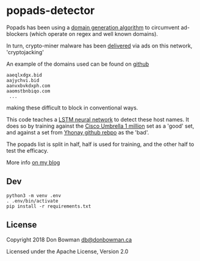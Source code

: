 # popads-detector

Popads has been using a [domain generation algorithm](https://en.wikipedia.org/wiki/Domain_generation_algorithm)
to circumvent ad-blockers (which operate on regex and well known domains).

In turn, crypto-miner malware has been
[delivered](http://blog.netlab.360.com/who-is-stealing-my-power-iii-an-adnetwork-company-case-study-en/)
via ads on this network, 'cryptojacking'

An example of the domains used can be found on
[github](https://raw.githubusercontent.com/Yhonay/antipopads/master/hosts)

```
aaeqlxdgx.bid
aajychvi.bid
aanvxbvkdxph.com
aaomstbnbiqo.com
 ...
```

making these difficult to block in conventional ways.

This code teaches a [LSTM neural network](https://en.wikipedia.org/wiki/Long_short-term_memory)
to detect these host names. It does so by training against the
[Cisco Umbrella 1 million](https://umbrella.cisco.com/blog/2016/12/14/cisco-umbrella-1-million/)
set as a 'good' set, and against a set from [Yhonay github rebpo](https://github.com/Yhonay/antipopads)
as the 'bad'.

The popads list is split in half, half is used for training, and the other half to
test the efficacy.

More info [on my blog](https://blog.donbowman.ca/2018/03/04/recognising-popunder-advertisements-with-machine-learning-an-implementation/)

## Dev

```
python3 -m venv .env
. .env/bin/activate
pip install -r requirements.txt
```

## License

Copyright 2018 Don Bowman <db@donbowman.ca>

Licensed under the Apache License, Version 2.0


